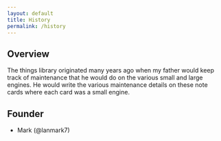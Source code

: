 ```yaml
---
layout: default
title: History
permalink: /history
---
```


## Overview

The things library originated many years ago when my father would keep track of maintenance that he would do on the various small and large engines.
He would write the various maintenance details on these note cards where each card was a small engine.

## Founder

* Mark (@lanmark7)